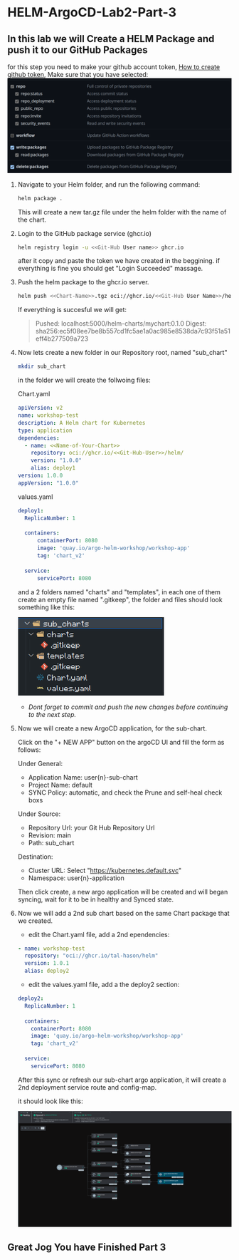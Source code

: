 # HELM-ArgoCD-Lab2-Part-3

## In this lab we will Create a HELM Package and push it to our GitHub Packages

for this step you need to make your github account token, [How to create github token](https://docs.github.com/en/enterprise-server@3.4/authentication/keeping-your-account-and-data-secure/creating-a-personal-access-token), Make sure that you have selected:
![Token-package](https://github.com/rhilconsultants/Application-Deployment-Workshop/blob/main/Class%20artifacts/Github-Token-for-package.png)

1. Navigate to your Helm folder, and run the following command:

    ```Bash
    helm package .
    ```

    This will create a new tar.gz file under the helm folder with the name of the chart.

2. Login to the GitHub package service (ghcr.io)

    ```Bash
    helm registry login -u <<Git-Hub User name>> ghcr.io
    ```

    after it copy and paste the token we have created in the beggining.
    if everything is fine you should get "Login Succeeded" massage.

3. Push the helm package to the ghcr.io server.

    ```Bash
    helm push <<Chart-Name>>.tgz oci://ghcr.io/<<Git-Hub User Name>>/helm
    ```

    If everything is succesful we will get:
    > Pushed: localhost:5000/helm-charts/mychart:0.1.0
    > Digest: sha256:ec5f08ee7be8b557cd1fc5ae1a0ac985e8538da7c93f51a51eff4b277509a723

4. Now lets create a new folder in our Repository root, named "sub_chart"

    ```Bash
    mkdir sub_chart
    ```

    in the folder we will create the follwoing files:

    Chart.yaml

    ```YAML
    apiVersion: v2
    name: workshop-test
    description: A Helm chart for Kubernetes
    type: application
    dependencies:
      - name: <<Name-of-Your-Chart>>
        repository: oci://ghcr.io/<<Git-Hub-User>>/helm/
        version: "1.0.0"
        alias: deploy1
    version: 1.0.0
    appVersion: "1.0.0"
    ```

    values.yaml

    ```YAML
    deploy1: 
      ReplicaNumber: 1
  
      containers:
          containerPort: 8080
          image: 'quay.io/argo-helm-workshop/workshop-app'
          tag: 'chart_v2'
  
      service:
          servicePort: 8080
    ```

    and a 2 folders named "charts" and "templates", in each one of them create an empty file named ".gitkeep",
    the folder and files should look something like this:

    ![subchart-folder](https://github.com/rhilconsultants/Application-Deployment-Workshop/blob/main/Class%20artifacts/sub-chart-folder-n-files.png)

    - *Dont forget to commit and push the new changes before continuing to the next step.*

5. Now we will create a new ArgoCD application, for the sub-chart.

    Click on the "+ NEW APP" button on the argoCD UI and fill the form as follows:

    Under General:

    - Application Name: user{n}-sub-chart
    - Project Name: default
    - SYNC Policy: automatic, and check the Prune and self-heal check boxs

    Under Source:

    - Repository Url: your Git Hub Repository Url
    - Revision: main
    - Path: sub_chart

    Destination:

    - Cluster URL: Select "<https://kubernetes.default.svc>"
    - Namespace: user{n}-application

    Then click create, a new argo application will be created and will began syncing, wait for it to be in healthy and Synced state.

6. Now we will add a 2nd sub chart based on the same Chart package that we created.

    - edit the Chart.yaml file, add a 2nd ependencies:

    ```YAML
    - name: workshop-test
      repository: "oci://ghcr.io/tal-hason/helm"
      version: 1.0.1
      alias: deploy2
    ```

    - edit the values.yaml file, add a the deploy2 section:

    ```YAML
    deploy2: 
      ReplicaNumber: 1

      containers:
        containerPort: 8080
        image: 'quay.io/argo-helm-workshop/workshop-app'
        tag: 'chart_v2'

      service:
        servicePort: 8080
    ```

    After this sync or refresh our sub-chart argo application, it will create a 2nd deployment service route and config-map.

    it should look like this:

    ![Sub-chart-deployed](https://github.com/rhilconsultants/Application-Deployment-Workshop/blob/main/Class%20artifacts/sub-chart-deployed.png)

## Great Jog You have Finished Part 3
